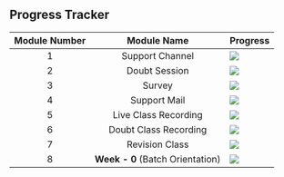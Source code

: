 

## Progress Tracker

|Module Number|Module Name|Progress|
|:---:|:---:|---|
|1|Support Channel|![](https://geps.dev/progress/100)|
|2|Doubt Session|![](https://geps.dev/progress/50)|
|3|Survey|![](https://geps.dev/progress/100)|
|4|Support Mail|![](https://geps.dev/progress/100)|
|5|Live Class Recording|![](https://geps.dev/progress/10)|
|6|Doubt Class Recording|![](https://geps.dev/progress/100)|
|7|Revision Class|![](https://geps.dev/progress/10)|
|8|**Week - 0** (Batch Orientation)|![](https://geps.dev/progress/100)|

 
